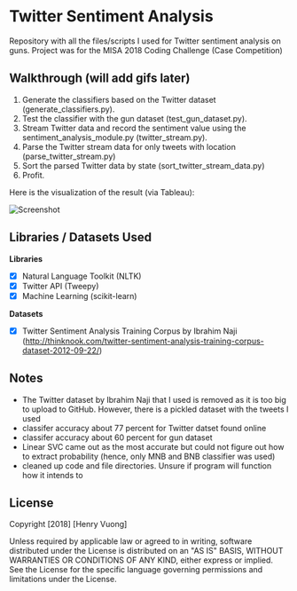 # Twitter Sentiment Analysis

Repository with all the files/scripts I used for Twitter sentiment analysis on guns. Project was for the MISA 2018 Coding Challenge (Case Competition)

## Walkthrough (will add gifs later)

1. Generate the classifiers based on the Twitter dataset (generate_classifiers.py).
2. Test the classifier with the gun dataset (test_gun_dataset.py).
3. Stream Twitter data and record the sentiment value using the sentiment_analysis_module.py (twitter_stream.py).
4. Parse the Twitter stream data for only tweets with location (parse_twitter_stream.py)
5. Sort the parsed Twitter data by state (sort_twitter_stream_data.py)
6. Profit.

Here is the visualization of the result (via Tableau):

<img src='https://i.imgur.com/gYL7IgM.png' title='Screenshot of Tableau' width='' alt='Screenshot' />


## Libraries / Datasets Used

**Libraries**
- [x] Natural Language Toolkit (NLTK)
- [x] Twitter API (Tweepy)
- [x] Machine Learning (scikit-learn)

**Datasets**
- [x] Twitter Sentiment Analysis Training Corpus by Ibrahim Naji (http://thinknook.com/twitter-sentiment-analysis-training-corpus-dataset-2012-09-22/)

## Notes
- The Twitter dataset by Ibrahim Naji that I used is removed as it is too big to upload to GitHub. However, there is a pickled dataset with the tweets I used
- classifer accuracy about 77 percent for Twitter datset found online
- classifer accuracy about 60 percent for gun dataset
- Linear SVC came out as the most accurate but could not figure out how to extract probability (hence, only MNB and BNB classifier was used)
- cleaned up code and file directories. Unsure if program will function how it intends to

## License

Copyright [2018] [Henry Vuong]

Unless required by applicable law or agreed to in writing, software
distributed under the License is distributed on an "AS IS" BASIS,
WITHOUT WARRANTIES OR CONDITIONS OF ANY KIND, either express or implied.
See the License for the specific language governing permissions and
limitations under the License.

